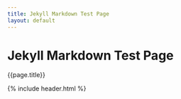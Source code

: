 ```yaml
---
title: Jekyll Markdown Test Page
layout: default
---
```


# Jekyll Markdown Test Page

{{page.title}}

{% include header.html %}

